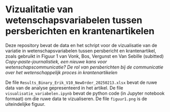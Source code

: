 # Vizualitatie van wetenschapsvariabelen tussen persberichten en krantenartikelen
Deze repository bevat de data en het schript voor de vizualisatie van de variatie in wetenschapsvariabelen tussen persbericht en krantenartikel, zoals gebruikt in Figuur 1 van Vonk, Bos, Vergunst en Van Sebille (subitted) _Copy-paste-journalistiek, een nieuwe kans voor wetenschapscommunicatie? De rol van persberichten bij de communicatie over het wetenschappelijk proces in krantenartikelen_

De file `Results_Binary_Erik_V10_NewOrder_20250213.xlsx` bevat de ruwe data van de analyse gepresenteerd in het artikel. De file `visualisatie_variabelen.ipynb` bevat de python code (in Jupyter notebook formaat) om die ruwe data te vizualiseren. De file `figuur1.png` is de uiteindelijke figuur.

